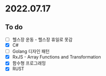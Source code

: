 # 2022.07.17

## To do

- [ ] 헬스장 운동 - 헬스장 휴일로 못감
- [x] C#
- [ ] Golang 디자인 패턴
- [x] RxJS - Array Functions and Transformation
- [x] 함수형 프로그래밍
- [x] RUST

